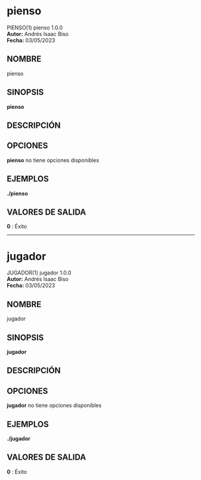 # pienso
PIENSO(1) pienso 1.0.0  
**Autor:** Andrés Isaac Biso  
**Fecha:** 03/05/2023  

## NOMBRE
pienso

## SINOPSIS
**pienso**

## DESCRIPCIÓN

## OPCIONES
**pienso** no tiene opciones disponibles

## EJEMPLOS
**./pienso**

## VALORES DE SALIDA
**0**
: Éxito

---

# jugador
JUGADOR(1) jugador 1.0.0  
**Autor:** Andrés Isaac Biso  
**Fecha:** 03/05/2023  

## NOMBRE
jugador

## SINOPSIS
**jugador**

## DESCRIPCIÓN

## OPCIONES
**jugador** no tiene opciones disponibles

## EJEMPLOS
**./jugador**

## VALORES DE SALIDA
**0**
: Éxito
